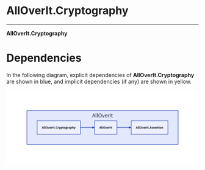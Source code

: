 # AllOverIt.Cryptography
---
**AllOverIt.Cryptography**

# Dependencies
In the following diagram, explicit dependencies of **AllOverIt.Cryptography** are shown in blue, and implicit dependencies (if any) are shown in yellow.

<img src="../../images/dependencies/alloverit-cryptography.png" width="800"/>